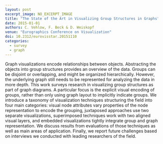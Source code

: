 ```yaml
---
layout: post
excerpt_image: NO_EXCERPT_IMAGE
title: "The State of the Art in Visualizing Group Structures in Graphs"
date: 2015-01-01
authors: C. Vehlow, F. Beck & D. Weiskopf
venue: "Eurographics Conference on Visualization"
doi: 10.2312/eurovisstar.20151110
categories:
  - survey
  - graph
---
```

Graph visualizations encode relationships between objects. Abstracting the objects into group structures provides an overview of the data. Groups can be disjoint or overlapping, and might be organized hierarchically. However, the underlying graph still needs to be represented for analyzing the data in more depth. This work surveys research in visualizing group structures as part of graph diagrams. A particular focus is the explicit visual encoding of groups, rather than only using graph layout to implicitly indicate groups. We introduce a taxonomy of visualization techniques structuring the field into four main categories: visual node attributes vary properties of the node representation to encode the grouping, juxtaposed approaches use two separate visualizations, superimposed techniques work with two aligned visual layers, and embedded visualizations tightly integrate group and graph representation. We discuss results from evaluations of those techniques as well as main areas of application. Finally, we report future challenges based on interviews we conducted with leading researchers of the field.
